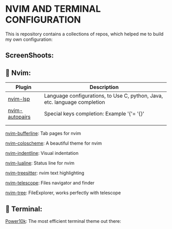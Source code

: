 # NVIM AND TERMINAL CONFIGURATION

This is repository contains a collections of repos, which helped me to build my own configuration:


## ScreenShoots:

## 🔗 Nvim:

| Plugin             | Description                                                      |
| -----------------  | ------------------------------------------------------------------ |
| [nvim-lsp](https://github.com/neovim/nvim-lspconfig)|Language configurations, to Use C, python, Java, etc. language completion|
| [nvim-autopairs](https://github.com/windwp/nvim-autopairs) |Special keys completion: Example '{'= '{}'|
|  |  |
|  |  |




[nvim-bufferline](https://github.com/akinsho/bufferline.nvim): Tab pages for nvim

[nvim-coloscheme](https://github.com/catppuccin/nvim): A beautiful theme for nvim

[nvim-indentline](https://github.com/lukas-reineke/indent-blankline.nvim?tab=readme-ov-file): Visual indentation

[nvim-lualine](https://github.com/nvim-lualine/lualine.nvim): Status line for nvim

[nvim-treesitter](https://github.com/nvim-treesitter/nvim-treesitter): nvim text highlighting

[nvim-telescope](https://github.com/nvim-telescope/telescope.nvim): Files navigator and finder

[nvim-tree](https://github.com/nvim-tree/nvim-tree.lua): FileExplorer, works perfectly with telescope

## 🔗 Terminal:

[Power10k](https://github.com/romkatv/powerlevel10k): The most efficient terminal theme out there: 
